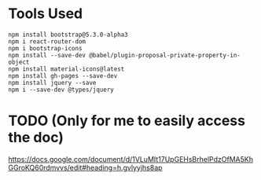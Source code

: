 # Tools Used
```
npm install bootstrap@5.3.0-alpha3
npm i react-router-dom
npm i bootstrap-icons
npm install --save-dev @babel/plugin-proposal-private-property-in-object
npm install material-icons@latest
npm install gh-pages --save-dev
npm install jquery --save
npm i --save-dev @types/jquery
```

# TODO (Only for me to easily access the doc)

https://docs.google.com/document/d/1VLuMIt17UpGEHsBrhelPdzOfMA5KhGGroKQ60rdmvvs/edit#heading=h.gvlyyjhs8ap
